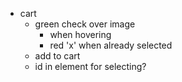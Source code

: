 - cart
  - green check over image
    - when hovering
    - red 'x' when already selected
  - add to cart
  - id in element for selecting?

